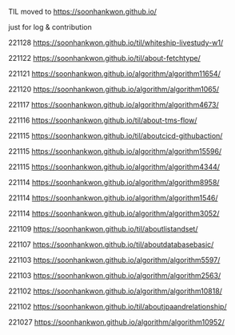 TIL moved to https://soonhankwon.github.io/

just for log & contribution

221128 https://soonhankwon.github.io/til/whiteship-livestudy-w1/

221122 https://soonhankwon.github.io/til/about-fetchtype/

221121 https://soonhankwon.github.io/algorithm/algorithm11654/

221120 https://soonhankwon.github.io/algorithm/algorithm1065/

221117 https://soonhankwon.github.io/algorithm/algorithm4673/

221116 https://soonhankwon.github.io/til/about-tms-flow/

221115 https://soonhankwon.github.io/til/aboutcicd-githubaction/

221115 https://soonhankwon.github.io/algorithm/algorithm15596/

221115 https://soonhankwon.github.io/algorithm/algorithm4344/

221114 https://soonhankwon.github.io/algorithm/algorithm8958/

221114 https://soonhankwon.github.io/algorithm/algorithm1546/

221114 https://soonhankwon.github.io/algorithm/algorithm3052/

221109 https://soonhankwon.github.io/til/aboutlistandset/

221107 https://soonhankwon.github.io/til/aboutdatabasebasic/

221103 https://soonhankwon.github.io/algorithm/algorithm5597/

221103 https://soonhankwon.github.io/algorithm/algorithm2563/

221102 https://soonhankwon.github.io/algorithm/algorithm10818/

221102 https://soonhankwon.github.io/til/aboutjpaandrelationship/

221027 https://soonhankwon.github.io/algorithm/algorithm10952/
